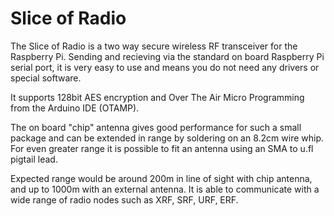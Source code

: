 <!--
---
name: Slice of Radio
class: board
type: RF
formfactor: Custom
manufacturer: Ciseco
description: A two way RF transceiver for the Raspberry Pi
url: https://www.wirelessthings.net/slice-of-radio-wireless-rf-transciever-for-the-raspberry-pi
buy: https://www.wirelessthings.net/slice-of-radio-wireless-rf-transciever-for-the-raspberry-pi
image: 'slice-of-radio.png'
pincount: 26
eeprom: no
power:
  '1':
ground:
  '6':
  '9':
  '14':
  '20':
  '25':
  '30':
  '34':
  '39':
pin:
  '8':
    name: Send
    direction: output
  '10':
    name: Receive
    direction: input
  '15':
    name: Program
    mode: output
-->
# Slice of Radio

The Slice of Radio is a two way secure wireless RF transceiver for the Raspberry Pi. Sending and recieving via the standard on board Raspberry Pi serial port, it is very easy to use and means you do not need any drivers or special software.

It supports 128bit AES encryption and Over The Air Micro Programming from the Arduino IDE (OTAMP).

The on board "chip" antenna gives good performance for such a small package and can be extended in range by soldering on an 8.2cm wire whip. For even greater range it is possible to fit an antenna using an SMA to u.fl pigtail lead.

Expected range would be around 200m in line of sight with chip antenna, and up to 1000m with an external antenna. It is able to communicate with a wide range of radio nodes such as XRF, SRF, URF, ERF.
